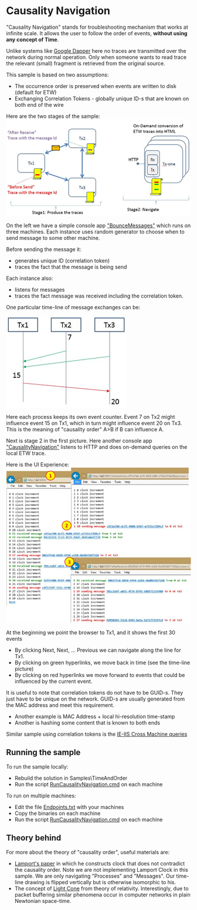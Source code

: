 # Causality Navigation

"Causality Navigation" stands for troubleshooting mechanism that works at infinite scale. It allows the user to follow the order of events,  **without using any concept of Time**. 

Unlike systems like [Google Dapper](http://research.google.com/pubs/pub36356.html) here no traces are transmitted over the network during normal operation. Only when someone wants to read trace the relevant (small) fragment is retrieved from the original source.

This sample is based on two assumptions:

* The occurrence order is preserved when events are written to disk (default for ETW)
* Exchanging Correlation Tokens - globally unique ID-s that are known on both end of the wire

Here are the two stages of the sample:
![CausalityNavigation.jpg](CausalityNavigation.jpg)

On the left we have a simple console app ["BounceMessages"](../BounceMessages/Program.cs) which runs on three machines. Each instance uses random generator to choose when to send message to some other machine. 

Before sending the message it:

* generates unique ID (correlation token)
* traces the fact that the message is being send

Each instance also:

* listens for messages
* traces the fact message was received including the correlation token. 

One particular time-line of message exchanges can be:

![SequenceDiagram.JPG](SequenceDiagram.JPG)

Here each process keeps its own event counter. Event 7 on Tx2 might influence event 15 on Tx1, which in turn might influence event 20 on Tx3. This is the meaning of "causality order" A>B if B can influence A. 

Next is stage 2 in the first picture. Here another console app ["CausalityNavigation"](Program.cs) listens to HTTP and does on-demand queries on the local ETW trace.

Here is the UI Experience:
![CausalityNavigationUI.jpg](CausalityNavigationUI.jpg)

At the beginning we point the browser to Tx1, and it shows the first 30 events

* By clicking Next, Next, ... Previous we can navigate along the line for Tx1. 
* By clicking on green hyperlinks, we move back in time (see the time-line picture)
* By clicking on red hyperlinks we move forward to events that could be influenced by the current event.

It is useful to note that correlation tokens do not have to be GUID-s. They just have to be unique on the network. GUID-s are usually generated from the MAC address and meet this requirement. 

* Another example is MAC Address + local hi-resolution time-stamp
* Another is hashing some content that is known to both ends

Similar sample using correlation tokens is the [IE-IIS Cross Machine queries](../../LinqPad/Queries/IE_IIS/Readme.md) 

## Running the sample

To run the sample locally:

* Rebuild the solution in Samples\TimeAndOrder
* Run the script [RunCausalityNavigation.cmd](RunCausalityNavigation.cmd) on each machine

To run on multiple machines:

* Edit the file [Endpoints.txt](../BounceMessages/Endpoints.txt) with your machines
* Copy the binaries on each machine
* Run the script [RunCausalityNavigation.cmd](RunCausalityNavigation.cmd) on each machine

## Theory behind
For more about the theory of "causality order", useful materials are: 

* [Lamport's paper](http://research.microsoft.com/en-us/um/people/lamport/pubs/time-clocks.pdf) in which he constructs clock that does not contradict the causality order. Note we are not implementing Lamport Clock in this sample. We are only navigating "Processes" and "Messages". Our time-line drawing is flipped vertically but is otherwise isomorphic to his.
* The concept of [Light Cone](http://en.wikipedia.org/wiki/Light_cone) from theory of relativity. Interestingly, due to packet buffering similar phenomena occur in computer networks in plain Newtonian space-time.